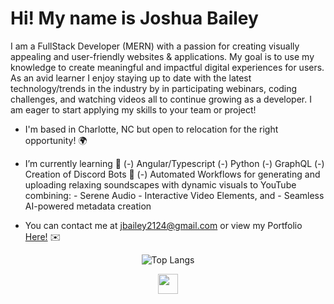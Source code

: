 Hi! My name is Joshua Bailey
=====================================================================================================================================

I am a FullStack Developer (MERN) with a passion for creating visually appealing and user-friendly websites & applications. My goal is to use my knowledge to create meaningful and impactful digital experiences for users. As an avid learner I enjoy staying up to date with the latest technology/trends in the industry by in participating webinars, coding challenges, and watching videos all to continue growing as a developer. I am eager to start applying my skills to your team or project!

* I'm based in Charlotte, NC but open to relocation for the right opportunity! 🌍
* I’m currently learning 🌱
  (-) Angular/Typescript
  (-) Python 
  (-) GraphQL 
  (-) Creation of Discord Bots 🤖
  (-) Automated Workflows for generating and uploading relaxing soundscapes with dynamic visuals to YouTube combining:
      - Serene Audio
      - Interactive Video Elements, and
      - Seamless AI-powered metadata creation 

* You can contact me at [jbailey2124@gmail.com](mailto:jbailey2124@gmail.com) or view my Portfolio [Here!](https://joshuabailey.info) ✉️


<p align="center">
  <img src="https://github-readme-stats.vercel.app/api/top-langs/?username=joshbaileydev513&layout=donut-vertical&langs_count=8" alt="Top Langs">
</p>


<p align="center"> <a href="https://www.linkedin.com/in/joshuacbailey/" target="_blank" rel="noreferrer"> <picture> <source media="(prefers-color-scheme: dark)" srcset="https://raw.githubusercontent.com/danielcranney/readme-generator/main/public/icons/socials/linkedin-dark.svg" /> <source media="(prefers-color-scheme: light)" srcset="https://raw.githubusercontent.com/danielcranney/readme-generator/main/public/icons/socials/linkedin.svg" /> <img src="https://raw.githubusercontent.com/danielcranney/readme-generator/main/public/icons/socials/linkedin.svg" width="32" height="32" /> </picture> </a></p>

